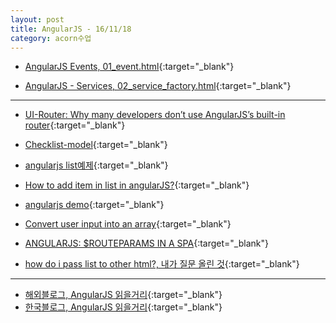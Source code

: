 ```yaml
---
layout: post
title: AngularJS - 16/11/18
category: acorn수업
---
```


- [AngularJS Events, 01_event.html](http://www.w3schools.com/angular/angular_events.asp){:target="_blank"}

- [AngularJS - Services, 02_service_factory.html](https://www.tutorialspoint.com/angularjs/angularjs_services.htm){:target="_blank"}

---

- [UI-Router: Why many developers don’t use AngularJS’s built-in router](http://www.funnyant.com/angularjs-ui-router/){:target="_blank"}

- [Checklist-model](https://vitalets.github.io/checklist-model/){:target="_blank"}

- [angularjs list예제](http://maffrigby.com/simple-angularjs-lists/){:target="_blank"}

- [How to add item in list in angularJS?](http://stackoverflow.com/questions/30201305/how-to-add-item-in-list-in-angularjs){:target="_blank"}

- [angularjs demo](https://material.angularjs.org/latest/demo/list){:target="_blank"}

- [Convert user input into an array](http://www.w3schools.com/angular/ng_ng-list.asp){:target="_blank"}

- [ANGULARJS: $ROUTEPARAMS IN A SPA](https://webcache.googleusercontent.com/search?q=cache:swWj9aC0fasJ:https://phillipwolf91.wordpress.com/2015/03/10/angularjs-routeparams-in-a-spa/+&cd=9&hl=ko&ct=clnk&gl=kr){:target="_blank"}

- [how do i pass list to other html?, 내가 질문 올린 것](https://stackoverflow.com/questions/40690294/angularjs-how-do-i-pass-list-to-other-html){:target="_blank"}

---

- [해외블로그, AngularJS 읽을거리](http://maffrigby.com/category/angularjs/){:target="_blank"}
- [한국블로그, AngularJS 읽을거리](http://programmingsummaries.tistory.com/category/AngularJS?page=2){:target="_blank"}
